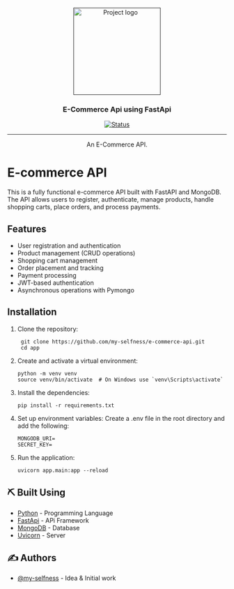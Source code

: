 <p align="center">
  <a href="" rel="noopener">
 <img width=200px height=200px src="https://cdn.pixabay.com/photo/2023/11/29/03/44/e-commerce-8418610_1280.png" alt="Project logo"></a>
</p>

<h3 align="center">E-Commerce Api using FastApi</h3>

<div align="center">

[![Status](https://img.shields.io/badge/status-active-success.svg)]()
<!-- [![GitHub Issues](https://img.shields.io/github/issues/kylelobo/The-Documentation-Compendium.svg)](https://github.com/kylelobo/The-Documentation-Compendium/issues) -->
<!-- [![GitHub Pull Requests](https://img.shields.io/github/issues-pr/kylelobo/The-Documentation-Compendium.svg)](https://github.com/kylelobo/The-Documentation-Compendium/pulls) -->
<!-- [![License](https://img.shields.io/badge/license-MIT-blue.svg)](/LICENSE) -->

</div>

---
<p align="center"> An E-Commerce API.
    <br> 
</p>


# E-commerce API

This is a fully functional e-commerce API built with FastAPI and MongoDB. The API allows users to register, authenticate, manage products, handle shopping carts, place orders, and process payments.

## Features

- User registration and authentication
- Product management (CRUD operations)
- Shopping cart management
- Order placement and tracking
- Payment processing
- JWT-based authentication
- Asynchronous operations with Pymongo


## Installation

1. Clone the repository:
   ```
    git clone https://github.com/my-selfness/e-commerce-api.git
    cd app
    ```

2. Create and activate a virtual environment:
    ```
    python -m venv venv
    source venv/bin/activate  # On Windows use `venv\Scripts\activate`
    ```
3. Install the dependencies:
    ```
    pip install -r requirements.txt
    ```
4. Set up environment variables: Create a .env file in the root directory and add the following:
    ```
    MONGODB_URI=
    SECRET_KEY=
    ```

5. Run the application:
    ```
    uvicorn app.main:app --reload
    ```


## ⛏️ Built Using

- [Python](https://www.python.org/) - Programming Language
- [FastApi](https://fastapi.tiangolo.com/) - APi Framework
- [MongoDB](https://www.mongodb.com/) - Database
- [Uvicorn](https://www.uvicorn.org/) - Server 

## ✍️ Authors

- [@my-selfness](https://github.com/my-selfness) - Idea & Initial work